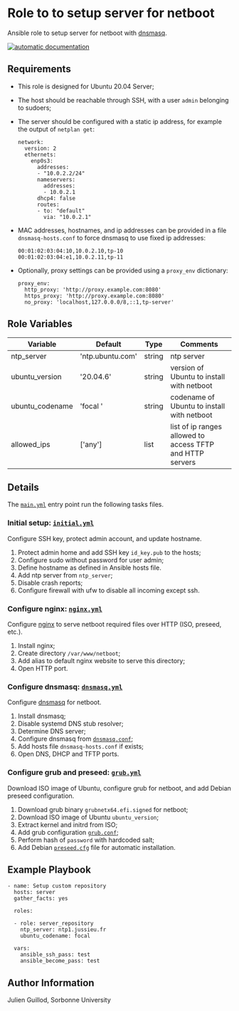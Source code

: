 Role to to setup server for netboot
===================================

Ansible role to setup server for netboot with [dnsmasq](https://thekelleys.org.uk/dnsmasq/doc.html).

[![automatic documentation](https://img.shields.io/badge/automatic-documentation-green?logo=Ansible)](https://guillod.org/ansible_collections/ufrmath/computer_labs/server_netboot_role.html)


Requirements
------------

* This role is designed for Ubuntu 20.04 Server;
* The host should be reachable through SSH, with a user `admin` belonging to sudoers;
* The server should be configured with a static ip address, for example the output of `netplan get`:

      network:
        version: 2
        ethernets:
          enp0s3:
            addresses:
            - "10.0.2.2/24"
            nameservers:
              addresses:
              - 10.0.2.1
            dhcp4: false
            routes:
            - to: "default"
              via: "10.0.2.1"

* MAC addresses, hostnames, and ip addresses can be provided in a file `dnsmasq-hosts.conf` to force dnsmasq to use fixed ip addresses:

      00:01:02:03:04:10,10.0.2.10,tp-10
      00:01:02:03:04:e1,10.0.2.11,tp-11

* Optionally, proxy settings can be provided using a `proxy_env` dictionary:

      proxy_env:
        http_proxy: 'http://proxy.example.com:8080'
        https_proxy: 'http://proxy.example.com:8080'
        no_proxy: 'localhost,127.0.0.0/8,::1,tp-server'

Role Variables
--------------

| Variable                | Default               | Type              | Comments                                                  |
|-------------------------|-----------------------|-------------------|-----------------------------------------------------------|
| ntp_server              | 'ntp.ubuntu.com'      | string            | ntp server                                                |
| ubuntu_version          | '20.04.6'             | string            | version of Ubuntu to install with netboot                 |
| ubuntu_codename         | 'focal '              | string            | codename of Ubuntu to install with netboot                |
| allowed_ips             | ['any']               | list              | list of ip ranges allowed to access TFTP and HTTP servers |

Details
-------

The [`main.yml`](tasks/main.yml) entry point run the following tasks files.

### Initial setup: [`initial.yml`](tasks/initial.yml)

Configure SSH key, protect admin account, and update hostname.

1. Protect admin home and add SSH key `id_key.pub` to the hosts;
2. Configure sudo without password for user admin;
3. Define hostname as defined in Ansible hosts file.
4. Add ntp server from `ntp_server`;
5. Disable crash reports;
6. Configure firewall with ufw to disable all incoming except ssh.

### Configure nginx: [`nginx.yml`](tasks/nginx.yml)

Configure [nginx](https://nginx.org/) to serve netboot required files over HTTP (ISO, preseed, etc.).

1. Install nginx;
2. Create directory `/var/www/netboot`;
3. Add alias to default nginx website to serve this directory;
4. Open HTTP port.

### Configure dnsmasq: [`dnsmasq.yml`](tasks/dnsmasq.yml)

Configure [dnsmasq](https://thekelleys.org.uk/dnsmasq/doc.html) for netboot.

1. Install dnsmasq;
2. Disable systemd DNS stub resolver;
3. Determine DNS server;
4. Configure dnsmasq from [`dnsmasq.conf`](templates/dnsmasq.conf);
5. Add hosts file `dnsmasq-hosts.conf` if exists;
6. Open DNS, DHCP and TFTP ports.

### Configure grub and preseed: [`grub.yml`](tasks/grub.yml)

Download ISO image of Ubuntu, configure grub for netboot, and add Debian preseed configuration.

1. Download grub binary `grubnetx64.efi.signed` for netboot;
2. Download ISO image of Ubuntu `ubuntu_version`;
3. Extract kernel and initrd from ISO;
4. Add grub configuration [`grub.conf`](templates/grub.conf);
5. Perform hash of `password` with hardcoded salt;
6. Add Debian [`preseed.cfg`](templates/preseed.cfg) file for automatic installation.

Example Playbook
----------------

    - name: Setup custom repository
      hosts: server
      gather_facts: yes

      roles:

      - role: server_repository
        ntp_server: ntp1.jussieu.fr
        ubuntu_codename: focal

      vars:
        ansible_ssh_pass: test
        ansible_become_pass: test

Author Information
------------------

Julien Guillod, Sorbonne University